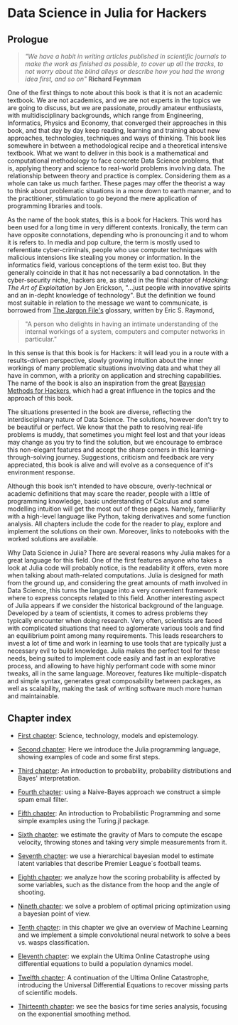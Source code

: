 # Data Science in Julia for Hackers

## Prologue

>*"We have a habit in writing articles published in scientific journals to make the work as finished as possible, to cover up all the tracks, to not worry about the blind alleys or describe how you had the wrong idea first, and so on"*
**Richard Feynman**

One of the first things to note about this book is that it is not an academic textbook. We are not academics, and we are not experts in the topics we are going to discuss, but we are passionate, proudly amateur enthusiasts, with multidisciplinary backgrounds, which range from Engineering, Informatics, Physics and Economy, that converged their approaches in this book, and that day by day keep reading, learning and training about new approaches, technologies, techniques and ways of thinking. 
This book lies somewhere in between a methodological recipe and a theoretical intensive textbook. What we want to deliver in this book is a mathematical and computational methodology to face concrete Data Science problems, that is, applying theory and science to real-world problems involving data. The relationship between theory and practice is complex. Considering them as a whole can take us much farther. These pages may offer the theorist a way to think about problematic situations in a more down to earth manner, and to the practitioner, stimulation to go beyond the mere application of programming libraries and tools.

As the name of the book states, this is a book for Hackers. This word has been used for a long time in very different contexts. Ironically, the term can have opposite connotations, depending who is pronouncing it and to whom it is refers to. 
In media and pop culture, the term is mostly used to referentiate cyber-criminals, people who use computer techniques with malicious intensions like stealing you money or information. In the informatics field, various conceptions of the term exist too. But they generally coincide in that it has not necessarily a bad connotation. In the cyber-security niche, hackers are, as stated in the final chapter of *Hacking: The Art of Exploitation* by Jon Erickson, "...just people with innovative spirits and an in-depht knowledge of technology". But the definition we found most suitable in relation to the message we want to communicate, is borrowed from [The Jargon File's](http://www.catb.org/jargon/html/index.html) glossary, written by Eric S. Raymond,
> "A person who delights in having an intimate understanding of the internal workings of a system, computers and computer networks in particular."

In this sense is that this book is for Hackers: it will lead you in a route with a results-driven perspective, slowly growing intuition about the inner workings of many problematic situations involving data and what they all have in common, with a priority on application and streching capabilities.
The name of the book is also an inspiration from the great [Bayesian Methods for Hackers](http://camdavidsonpilon.github.io/Probabilistic-Programming-and-Bayesian-Methods-for-Hackers/), which had a great influence in the topics and the approach of this book.

The situations presented in the book are diverse, reflecting the interdisciplinary nature of Data Science. The solutions, however don't try to be beautiful or perfect. We know that the path to resolving real-life problems is muddy, that sometimes you might feel lost and that your ideas may change as you try to find the solution, but we encourage to embrace this non-elegant features and accept the sharp corners in this learning-through-solving journey. Suggestions, criticism and feedback are very appreciated, this book is alive and will evolve as a consequence of it's environment response. 

Although this book isn't intended to have obscure, overly-technical or academic definitions that may scare the reader, people with a little of programming knowledge, basic understanding of Calculus and some modelling intuition will get the most out of these pages. Namely, familiarity with a high-level language like Python, taking derivatives and some function analysis. 
All chapters include the code for the reader to play, explore and implement the solutions on their own. Moreover, links to notebooks with the worked solutions are available. 

Why Data Science in Julia? There are several reasons why Julia makes for a great language for this field. One of the first features anyone who takes a look at Julia code will probably notice, is the readability it offers, even more when talking about math-related computations. Julia is designed for math from the ground up, and considering the great amounts of math involved in Data Science, this turns the language into a very convenient framework where to express concepts related to this field.
Another interesting aspect of Julia appears if we consider the historical background of the language. Developed by a team of scientists, it comes to adress problems they typically encounter when doing research. Very often, scientists are faced with complicated situations that need to aglomerate various tools and find an equilibrium point among many requirements. This leads researchers to invest a lot of time and work in learning to use tools that are typically just a necessary evil to build knowledge. Julia makes the perfect tool for these needs, being suited to implement code easily and fast in an explorative process, and allowing to have highly performant code with some minor tweaks, all in the same language. Moreover, features like multiple-dispatch and simple syntax, generates great composability between packages, as well as scalability, making the task of writing software much more human and maintainable.


## Chapter index
* [First chapter](https://datasciencejuliahackers.com/01_science_technology_and_epistemology.jl.html): Science, technology, models and epistemology. 

* [Second chapter](https://datasciencejuliahackers.com/02_julia_intro.jl.html): 
 Here we introduce the Julia programming language, showing examples of code and some first steps. 

* [Third chapter](https://datasciencejuliahackers.com/03_probability_intro.jl.html): An introduction to probability, probability distributions and Bayes' interpretation. 

* [Fourth chapter](https://datasciencejuliahackers.com/04_naive_bayes.jl.html): using a Naive-Bayes approach we construct a simple spam email filter.

* [Fifth chapter](https://datasciencejuliahackers.com/05_prob_prog_intro.jl.html): An introduction to Probabilistic Programming and some simple examples using the Turing.jl package.

* [Sixth chapter](https://datasciencejuliahackers.com/06_gravity.jl.html): we estimate the gravity of Mars to compute the escape velocity, throwing stones and taking very simple measurements from it.

* [Seventh chapter](https://datasciencejuliahackers.com/07_football_simulation.jl.html): we use a hierarchical bayesian model to estimate latent variables that describe Premier League´s football teams.

* [Eighth chapter](https://datasciencejuliahackers.com/08_basketball_shots.jl.html): we analyze how the scoring probability is affected by some variables, such as the distance from the hoop and the angle of shooting.

* [Nineth chapter](https://datasciencejuliahackers.com/09_optimal_pricing.jl.html): we solve a problem of optimal pricing optimization using a bayesian point of view.

* [Tenth chapter](https://datasciencejuliahackers.com/10_bees_vs_wasps.jl.html): in this chapter we give an overview of Machine Learning and we implement a simple convolutional neural network to solve a bees vs. wasps classification.

* [Eleventh chapter](https://datasciencejuliahackers.com/11_ultima_online.jl.html): we explain the Ultima Online Catastrophe using differential equations to build a population dynamics model.

* [Twelfth chapter](https://datasciencejuliahackers.com/12_ultima_continued.jl.html): A continuation of the Ultima Online Catastrophe, introducing the Universal Differential Equations to recover missing parts of scientific models.

* [Thirteenth chapter](https://datasciencejuliahackers.com/13_time_series.jl.html): we see the basics for time series analysis, focusing on the exponential smoothing method.

